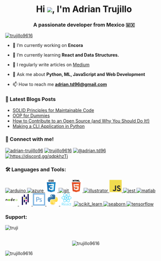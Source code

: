<h1 align="center">Hi <img src="https://media.giphy.com/media/hvRJCLFzcasrR4ia7z/giphy.gif" width="25px">, I'm Adrian Trujillo</h1>
<h3 align="center">A passionate developer from Mexico 🇲🇽</h3>

<p align="left"> <a href="https://github.com/ryo-ma/github-profile-trophy"><img src="https://github-profile-trophy.vercel.app/?username=trujillo9616" alt="trujillo9616" /></a> </p>

-   🔭 I’m currently working on **Encora**

-   🌱 I’m currently learning **React and Data Structures.**

-   📝 I regularly write articles on [Medium](https://medium.com/@adrian.td96)

-   💬 Ask me about **Python, ML, JavaScript and Web Development**

-   📫 How to reach me **adrian.td96@gmail.com**

### 📕 Latest Blogs Posts

<!-- BLOG-POST-LIST:START -->
- [SOLID Principles for Maintainable Code](https://medium.com/@adrian.td96/solid-principles-for-maintainable-code-64ba0e668bb1?source=rss-224bb12b307b------2)
- [OOP for Dummies](https://medium.com/@adrian.td96/oop-for-dummies-3e6007c8e7f4?source=rss-224bb12b307b------2)
- [How to Contribute to an Open Source &lpar;and Why You Should Do It!&rpar;](https://medium.com/@adrian.td96/how-to-contribute-to-an-open-source-and-why-you-should-do-it-1c0b4229b99f?source=rss-224bb12b307b------2)
- [Making a CLI Application in Python](https://medium.com/@adrian.td96/making-a-cli-application-in-python-a9c7978db54e?source=rss-224bb12b307b------2)
<!-- BLOG-POST-LIST:END -->

<h3 align="left">🔗 Connect with me!</h3>
<p align="left">
<a href="https://linkedin.com/in/adrian-trujillo96" target="blank"><img align="center" src="https://raw.githubusercontent.com/rahuldkjain/github-profile-readme-generator/master/src/images/icons/Social/linked-in-alt.svg" alt="adrian-trujillo96" height="30" width="40" /></a>
<a href="https://instagram.com/trujillo9616" target="blank"><img align="center" src="https://raw.githubusercontent.com/rahuldkjain/github-profile-readme-generator/master/src/images/icons/Social/instagram.svg" alt="trujillo9616" height="30" width="40" /></a>
<a href="https://medium.com/@adrian.td96" target="blank"><img align="center" src="https://raw.githubusercontent.com/rahuldkjain/github-profile-readme-generator/master/src/images/icons/Social/medium.svg" alt="@adrian.td96" height="30" width="40" /></a>
<a href="https://discord.gg/https://discord.gg/qdpkhzTj" target="blank"><img align="center" src="https://raw.githubusercontent.com/rahuldkjain/github-profile-readme-generator/master/src/images/icons/Social/discord.svg" alt="https://discord.gg/qdpkhzTj" height="30" width="40" /></a>
</p>

<h3 align="left">🛠️ Languages and Tools:</h3>
<p align="left"> <a href="https://www.arduino.cc/" target="_blank" rel="noreferrer"> <img src="https://cdn.worldvectorlogo.com/logos/arduino-1.svg" alt="arduino" width="40" height="40"/> </a> <a href="https://azure.microsoft.com/en-in/" target="_blank" rel="noreferrer"> <img src="https://www.vectorlogo.zone/logos/microsoft_azure/microsoft_azure-icon.svg" alt="azure" width="40" height="40"/> </a> <a href="https://www.w3schools.com/css/" target="_blank" rel="noreferrer"> <img src="https://raw.githubusercontent.com/devicons/devicon/master/icons/css3/css3-original-wordmark.svg" alt="css3" width="40" height="40"/> </a> <a href="https://git-scm.com/" target="_blank" rel="noreferrer"> <img src="https://www.vectorlogo.zone/logos/git-scm/git-scm-icon.svg" alt="git" width="40" height="40"/> </a> <a href="https://www.w3.org/html/" target="_blank" rel="noreferrer"> <img src="https://raw.githubusercontent.com/devicons/devicon/master/icons/html5/html5-original-wordmark.svg" alt="html5" width="40" height="40"/> </a> <a href="https://www.adobe.com/in/products/illustrator.html" target="_blank" rel="noreferrer"> <img src="https://www.vectorlogo.zone/logos/adobe_illustrator/adobe_illustrator-icon.svg" alt="illustrator" width="40" height="40"/> </a> <a href="https://developer.mozilla.org/en-US/docs/Web/JavaScript" target="_blank" rel="noreferrer"> <img src="https://raw.githubusercontent.com/devicons/devicon/master/icons/javascript/javascript-original.svg" alt="javascript" width="40" height="40"/> </a> <a href="https://jestjs.io" target="_blank" rel="noreferrer"> <img src="https://www.vectorlogo.zone/logos/jestjsio/jestjsio-icon.svg" alt="jest" width="40" height="40"/> </a> <a href="https://www.mathworks.com/" target="_blank" rel="noreferrer"> <img src="https://upload.wikimedia.org/wikipedia/commons/2/21/Matlab_Logo.png" alt="matlab" width="40" height="40"/> </a> <a href="https://nodejs.org" target="_blank" rel="noreferrer"> <img src="https://raw.githubusercontent.com/devicons/devicon/master/icons/nodejs/nodejs-original-wordmark.svg" alt="nodejs" width="40" height="40"/> </a> <a href="https://pandas.pydata.org/" target="_blank" rel="noreferrer"> <img src="https://raw.githubusercontent.com/devicons/devicon/2ae2a900d2f041da66e950e4d48052658d850630/icons/pandas/pandas-original.svg" alt="pandas" width="40" height="40"/> </a> <a href="https://www.photoshop.com/en" target="_blank" rel="noreferrer"> <img src="https://raw.githubusercontent.com/devicons/devicon/master/icons/photoshop/photoshop-line.svg" alt="photoshop" width="40" height="40"/> </a> <a href="https://www.python.org" target="_blank" rel="noreferrer"> <img src="https://raw.githubusercontent.com/devicons/devicon/master/icons/python/python-original.svg" alt="python" width="40" height="40"/> </a> <a href="https://reactjs.org/" target="_blank" rel="noreferrer"> <img src="https://raw.githubusercontent.com/devicons/devicon/master/icons/react/react-original-wordmark.svg" alt="react" width="40" height="40"/> </a> <a href="https://scikit-learn.org/" target="_blank" rel="noreferrer"> <img src="https://upload.wikimedia.org/wikipedia/commons/0/05/Scikit_learn_logo_small.svg" alt="scikit_learn" width="40" height="40"/> </a> <a href="https://seaborn.pydata.org/" target="_blank" rel="noreferrer"> <img src="https://seaborn.pydata.org/_images/logo-mark-lightbg.svg" alt="seaborn" width="40" height="40"/> </a> <a href="https://www.tensorflow.org" target="_blank" rel="noreferrer"> <img src="https://www.vectorlogo.zone/logos/tensorflow/tensorflow-icon.svg" alt="tensorflow" width="40" height="40"/> </a> </p>

<h3 align="left">Support:</h3>
<p><a href="https://www.buymeacoffee.com/truji"> <img align="left" src="https://cdn.buymeacoffee.com/buttons/v2/default-yellow.png" height="50" width="210" alt="truji" /></a></p><br><br>

<p>&nbsp;<img align="center" src="https://github-readme-stats.vercel.app/api?username=trujillo9616&show_icons=true&locale=en" alt="trujillo9616" /></p>

<p><img align="center" src="https://github-readme-streak-stats.herokuapp.com/?user=trujillo9616&" alt="trujillo9616" /></p>
